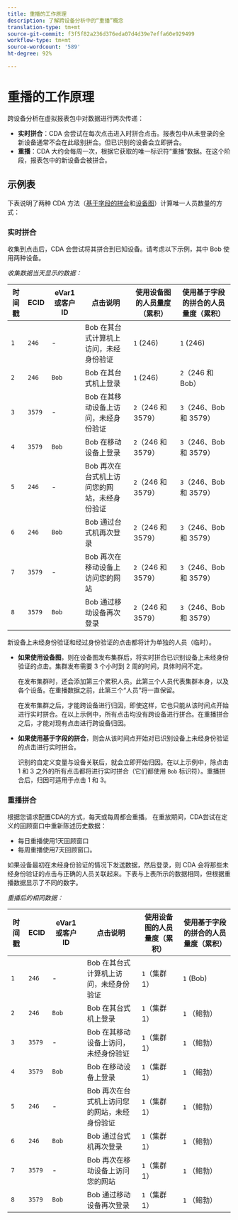 ```yaml
---
title: 重播的工作原理
description: 了解跨设备分析中的“重播”概念
translation-type: tm+mt
source-git-commit: f3f5f82a236d376eda07d4d39e7effa60e929499
workflow-type: tm+mt
source-wordcount: '589'
ht-degree: 92%

---
```



# 重播的工作原理

跨设备分析在虚拟报表包中对数据进行两次传递：

* **实时拼合**：CDA 会尝试在每次点击进入时拼合点击。报表包中从未登录的全新设备通常不会在此级别拼合。但已识别的设备会立即拼合。
* **重播**：CDA 大约会每周一次，根据它获取的唯一标识符“重播”数据。在这个阶段，报表包中的新设备会被拼合。

## 示例表

下表说明了两种 CDA 方法（[基于字段的拼合](field-based-stitching.md)和[设备图](device-graph.md)）计算唯一人员数量的方式：

### 实时拼合

收集到点击后，CDA 会尝试将其拼合到已知设备。请考虑以下示例，其中 Bob 使用两种设备。

*收集数据当天显示的数据：*

| 时间戳 | ECID | eVar1 或客户 ID | 点击说明 | 使用设备图的人员量度（累积） | 使用基于字段的拼合的人员量度（累积） |
| --- | --- | --- | --- | --- | --- |
| `1` | `246` | - | Bob 在其台式计算机上访问，未经身份验证 | `1` (246) | `1` (246) |
| `2` | `246` | `Bob` | Bob 在其台式机上登录 | `1` (246) | `2`（246 和 Bob） |
| `3` | `3579` | - | Bob 在其移动设备上访问，未经身份验证 | `2`（246 和 3579） | `3`（246、Bob 和 3579） |
| `4` | `3579` | `Bob` | Bob 在移动设备上登录 | `2`（246 和 3579） | `3`（246、Bob 和 3579） |
| `5` | `246` | - | Bob 再次在台式机上访问您的网站，未经身份验证 | `2`（246 和 3579） | `3`（246、Bob 和 3579） |
| `6` | `246` | `Bob` | Bob 通过台式机再次登录 | `2`（246 和 3579） | `3`（246、Bob 和 3579） |
| `7` | `3579` | - | Bob 再次在移动设备上访问您的网站 | `2`（246 和 3579） | `3`（246、Bob 和 3579） |
| `8` | `3579` | `Bob` | Bob 通过移动设备再次登录 | `2`（246 和 3579） | `3`（246、Bob 和 3579） |

新设备上未经身份验证和经过身份验证的点击都将计为单独的人员（临时）。

* **如果使用设备图**，则在设备图发布集群后，将实时拼合已识别设备上未经身份验证的点击。集群发布需要 3 个小时到 2 周的时间，具体时间不定。

   在发布集群时，还会添加第三个累积人员。此第三个人员代表集群本身，以及各个设备。在重播数据之前，此第三个“人员”将一直保留。

   在发布集群之后，才能跨设备进行归因，即使这样，它也只能从该时间点开始进行实时拼合。在以上示例中，所有点击均没有跨设备进行拼合。在重播拼合之后，才能对现有点击进行跨设备归因。
* **如果使用基于字段的拼合**，则会从该时间点开始对已识别设备上未经身份验证的点击进行实时拼合。

   识别的自定义变量与设备关联后，就会立即开始归因。在以上示例中，除点击 1 和 3 之外的所有点击都将进行实时拼合（它们都使用 `Bob` 标识符）。重播拼合后，归因可适用于点击 1 和 3。

### 重播拼合

根据您请求配置CDA的方式，每天或每周都会重播。 在重放期间，CDA尝试在定义的回顾窗口中重新陈述历史数据：

* 每日重播使用1天回顾窗口
* 每周重播使用7天回顾窗口。

如果设备最初在未经身份验证的情况下发送数据，然后登录，则 CDA 会将那些未经身份验证的点击与正确的人员关联起来。下表与上表所示的数据相同，但根据重播数据显示了不同的数字。

*重播后的相同数据：*

| 时间戳 | ECID | eVar1 或客户 ID | 点击说明 | 使用设备图的人员量度（累积） | 使用基于字段的拼合的人员量度（累积） |
| --- | --- | --- | --- | --- | --- |
| `1` | `246` | - | Bob 在其台式计算机上访问，未经身份验证 | `1`（集群 1） | `1` (Bob) |
| `2` | `246` | `Bob` | Bob 在其台式机上登录 | `1`（集群 1） | `1` （鲍勃） |
| `3` | `3579` | - | Bob 在其移动设备上访问，未经身份验证 | `1`（集群 1） | `1` （鲍勃） |
| `4` | `3579` | `Bob` | Bob 在移动设备上登录 | `1`（集群 1） | `1` （鲍勃） |
| `5` | `246` | - | Bob 再次在台式机上访问您的网站，未经身份验证 | `1`（集群 1） | `1` （鲍勃） |
| `6` | `246` | `Bob` | Bob 通过台式机再次登录 | `1`（集群 1） | `1` （鲍勃） |
| `7` | `3579` | - | Bob 再次在移动设备上访问您的网站 | `1`（集群 1） | `1` （鲍勃） |
| `8` | `3579` | `Bob` | Bob 通过移动设备再次登录 | `1`（集群 1） | `1` （鲍勃） |
